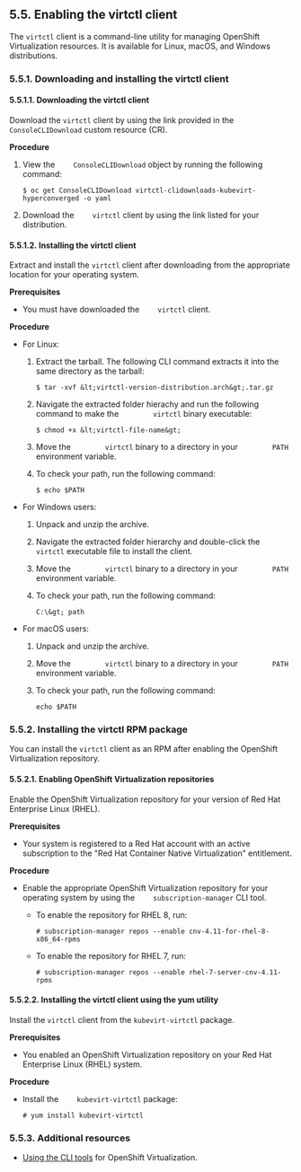 ## 5.5. Enabling the virtctl client




The `virtctl` client is a command-line utility for managing OpenShift Virtualization resources. It is available for Linux, macOS, and Windows distributions.

### 5.5.1. Downloading and installing the virtctl client




#### 5.5.1.1. Downloading the virtctl client




Download the `virtctl` client by using the link provided in the `ConsoleCLIDownload` custom resource (CR).

 **Procedure** 

1. View the `    ConsoleCLIDownload` object by running the following command:
    
    
    ```
    $ oc get ConsoleCLIDownload virtctl-clidownloads-kubevirt-hyperconverged -o yaml
    ```
    
    
1. Download the `    virtctl` client by using the link listed for your distribution.


#### 5.5.1.2. Installing the virtctl client




Extract and install the `virtctl` client after downloading from the appropriate location for your operating system.

 **Prerequisites** 

- You must have downloaded the `    virtctl` client.


 **Procedure** 

- For Linux:
    
    
    1. Extract the tarball. The following CLI command extracts it into the same directory as the tarball:
        
        
        ```
        $ tar -xvf &lt;virtctl-version-distribution.arch&gt;.tar.gz
        ```
        
        
    1. Navigate the extracted folder hierachy and run the following command to make the `        virtctl` binary executable:
        
        
        ```
        $ chmod +x &lt;virtctl-file-name&gt;
        ```
        
        
    1. Move the `        virtctl` binary to a directory in your `        PATH` environment variable.
    1. To check your path, run the following command:
        
        
        ```
        $ echo $PATH
        ```
        
        
    
- For Windows users:
    
    
    1. Unpack and unzip the archive.
    1. Navigate the extracted folder hierarchy and double-click the `        virtctl` executable file to install the client.
    1. Move the `        virtctl` binary to a directory in your `        PATH` environment variable.
    1. To check your path, run the following command:
        
        
        ```
        C:\&gt; path
        ```
        
        
    
- For macOS users:
    
    
    1. Unpack and unzip the archive.
    1. Move the `        virtctl` binary to a directory in your `        PATH` environment variable.
    1. To check your path, run the following command:
        
        
        ```
        echo $PATH
        ```
        
        
    


### 5.5.2. Installing the virtctl RPM package




You can install the `virtctl` client as an RPM after enabling the OpenShift Virtualization repository.

#### 5.5.2.1. Enabling OpenShift Virtualization repositories




Enable the OpenShift Virtualization repository for your version of Red Hat Enterprise Linux (RHEL).

 **Prerequisites** 

- Your system is registered to a Red Hat account with an active subscription to the "Red Hat Container Native Virtualization" entitlement.


 **Procedure** 

- Enable the appropriate OpenShift Virtualization repository for your operating system by using the `    subscription-manager` CLI tool.
    
    
    - To enable the repository for RHEL 8, run:
        
        
        ```
        # subscription-manager repos --enable cnv-4.11-for-rhel-8-x86_64-rpms
        ```
        
        
    - To enable the repository for RHEL 7, run:
        
        
        ```
        # subscription-manager repos --enable rhel-7-server-cnv-4.11-rpms
        ```
        
        
    


#### 5.5.2.2. Installing the virtctl client using the yum utility




Install the `virtctl` client from the `kubevirt-virtctl` package.

 **Prerequisites** 

- You enabled an OpenShift Virtualization repository on your Red Hat Enterprise Linux (RHEL) system.


 **Procedure** 

- Install the `    kubevirt-virtctl` package:
    
    
    ```
    # yum install kubevirt-virtctl
    ```
    
    


### 5.5.3. Additional resources




-  [Using the CLI tools](https://access.redhat.com/documentation/en-us/openshift_container_platform/4.11/html-single/virtualization/#virt-using-the-cli-tools) for OpenShift Virtualization.


